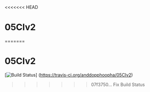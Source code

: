 <<<<<<< HEAD
# 05CIv2
=======
# 05CIv2
[![Build Status](https://travis-ci.org/anddopphoopha/05CIv2.png?branch=master)]
(https://travis-ci.org/anddopphoopha/05CIv2)
>>>>>>> 07f3750... Fix Build Status
